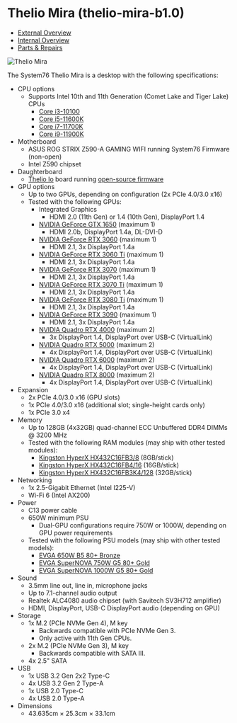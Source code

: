 # Thelio Mira (thelio-mira-b1.0)

- [External Overview](./external-overview.md)
- [Internal Overview](./internal-overview.md)
- [Parts & Repairs](./repairs.md)

![Thelio Mira](./img/thelio-mira-b1.0.webp)

The System76 Thelio Mira is a desktop with the following specifications:

- CPU options
    - Supports Intel 10th and 11th Generation (Comet Lake and Tiger Lake) CPUs
        - [Core i3-10100](https://ark.intel.com/content/www/us/en/ark/products/199283/intel-core-i3-10100-processor-6m-cache-up-to-4-30-ghz.html)
        - [Core i5-11600K](https://ark.intel.com/content/www/us/en/ark/products/212275/intel-core-i511600k-processor-12m-cache-up-to-4-90-ghz.html)
        - [Core i7-11700K](https://ark.intel.com/content/www/us/en/ark/products/212047/intel-core-i711700k-processor-16m-cache-up-to-5-00-ghz.html)
        - [Core i9-11900K](https://ark.intel.com/content/www/us/en/ark/products/212325/intel-core-i9-11900k-processor-16m-cache-up-to-5-30-ghz.html)
- Motherboard
    - ASUS ROG STRIX Z590-A GAMING WIFI running System76 Firmware (non-open)
    - Intel Z590 chipset
- Daughterboard
    - [Thelio Io](https://github.com/system76/thelio-io) board running [open-source firmware](https://github.com/system76/thelio-io-firmware)
- GPU options
    - Up to two GPUs, depending on configuration (2x PCIe 4.0/3.0 x16)
    - Tested with the following GPUs:
        - Integrated Graphics
            - HDMI 2.0 (11th Gen) or 1.4 (10th Gen), DisplayPort 1.4
        - [NVIDIA GeForce GTX 1650](https://www.nvidia.com/en-us/geforce/graphics-cards/gtx-1650/) (maximum 1)
            - HDMI 2.0b, DisplayPort 1.4a, DL-DVI-D
        - [NVIDIA GeForce RTX 3060](https://www.nvidia.com/en-us/geforce/graphics-cards/30-series/rtx-3060-3060ti/) (maximum 1)
            - HDMI 2.1, 3x DisplayPort 1.4a
        - [NVIDIA GeForce RTX 3060 Ti](https://www.nvidia.com/en-us/geforce/graphics-cards/30-series/rtx-3060-3060ti/) (maximum 1)
            - HDMI 2.1, 3x DisplayPort 1.4a
        - [NVIDIA GeForce RTX 3070](https://www.nvidia.com/en-us/geforce/graphics-cards/30-series/rtx-3070-3070ti/) (maximum 1)
            - HDMI 2.1, 3x DisplayPort 1.4a
        - [NVIDIA GeForce RTX 3070 Ti](https://www.nvidia.com/en-us/geforce/graphics-cards/30-series/rtx-3070-3070ti/) (maximum 1)
            - HDMI 2.1, 3x DisplayPort 1.4a
        - [NVIDIA GeForce RTX 3080 Ti](https://www.nvidia.com/en-us/geforce/graphics-cards/30-series/rtx-3080-3080ti/) (maximum 1)
            - HDMI 2.1, 3x DisplayPort 1.4a
        - [NVIDIA GeForce RTX 3090](https://www.nvidia.com/en-us/geforce/graphics-cards/30-series/rtx-3090/) (maximum 1)
            - HDMI 2.1, 3x DisplayPort 1.4a
        - [NVIDIA Quadro RTX 4000](https://www.nvidia.com/en-us/design-visualization/quadro/rtx-4000/) (maximum 2)
            - 3x DisplayPort 1.4, DisplayPort over USB-C (VirtualLink)
        - [NVIDIA Quadro RTX 5000](https://www.nvidia.com/en-us/design-visualization/quadro/rtx-5000/) (maximum 2)
            - 4x DisplayPort 1.4, DisplayPort over USB-C (VirtualLink)
        - [NVIDIA Quadro RTX 6000](https://www.nvidia.com/en-us/design-visualization/quadro/rtx-6000/) (maximum 2)
            - 4x DisplayPort 1.4, DisplayPort over USB-C (VirtualLink)
        - [NVIDIA Quadro RTX 8000](https://www.nvidia.com/en-us/design-visualization/quadro/rtx-8000/) (maximum 2)
            - 4x DisplayPort 1.4, DisplayPort over USB-C (VirtualLink)
- Expansion
    - 2x PCIe 4.0/3.0 x16 (GPU slots)
    - 1x PCIe 4.0/3.0 x16 (additional slot; single-height cards only)
    - 1x PCIe 3.0 x4
- Memory
    - Up to 128GB (4x32GB) quad-channel ECC Unbuffered DDR4 DIMMs @ 3200 MHz
    - Tested with the following RAM modules (may ship with other tested modules):
        - [Kingston HyperX HX432C16FB3/8](https://www.kingston.com/dataSheets/HX432C16FB3_8.pdf) (8GB/stick)
        - [Kingston HyperX HX432C16FB4/16](https://www.kingston.com/dataSheets/HX432C16FB4_16.pdf) (16GB/stick)
        - [Kingston HyperX HX432C16FB3K4/128](https://www.kingston.com/datasheets/HX432C16FB3K4_128.pdf) (32GB/stick)
- Networking
    - 1x 2.5-Gigabit Ethernet (Intel I225-V)
    - Wi-Fi 6 (Intel AX200)
- Power
    - C13 power cable
    - 650W minimum PSU
        - Dual-GPU configurations require 750W or 1000W, depending on GPU power requirements
    - Tested with the following PSU models (may ship with other tested models):
        - [EVGA 650W B5 80+ Bronze](https://www.evga.com/Products/Specs/PSU.aspx?pn=9C00E82F-02D0-4706-A361-78D42787345B)
        - [EVGA SuperNOVA 750W G5 80+ Gold](https://www.evga.com/Products/Specs/PSU.aspx?pn=A7699F25-A614-4D88-A339-1DDF3D24615E)
        - [EVGA SuperNOVA 1000W G5 80+ Gold](https://www.evga.com/products/Specs/PSU.aspx?pn=71d331b7-9306-4218-987f-875fd422fd44)
- Sound
    - 3.5mm line out, line in, microphone jacks
    - Up to 7.1-channel audio output
    - Realtek ALC4080 audio chipset (with Savitech SV3H712 amplifier)
    - HDMI, DisplayPort, USB-C DisplayPort audio (depending on GPU)
- Storage
    - 1x M.2 (PCIe NVMe Gen 4), M key
        - Backwards compatible with PCIe NVMe Gen 3.
        - Only active with 11th Gen CPUs.
    - 2x M.2 (PCIe NVMe Gen 3), M key
        - Backwards compatible with SATA III.
    - 4x 2.5" SATA
- USB
    - 1x USB 3.2 Gen 2x2 Type-C
    - 4x USB 3.2 Gen 2 Type-A
    - 1x USB 2.0 Type-C
    - 4x USB 2.0 Type-A
- Dimensions
    - 43.635cm × 25.3cm × 33.1cm
